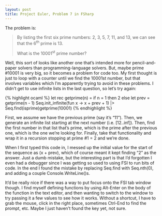 ```yaml
---
layout: post
title: Project Euler, Problem 7 in FSharp
---
```


The problem is:

> By listing the first six prime numbers: 2, 3, 5, 7, 11, and 13, we can see that the 6<sup>th</sup> prime is 13.
>
> What is the 10001<sup>st</sup> prime number?

Well, this sort of looks like another one that&#8217;s intended more for
pencil-and-paper solvers than programming-language solvers. But, maybe prime
\#10001 is very big, so it becomes a problem for code too. My first thought is
just to loop with a counter until we find the 10001st number, but that
involves variables which I&#8217;m apparently trying to avoid in these
problems. I didn&#8217;t get to use infinite lists in the last question, so
let&#8217;s try again:

{% highlight ocaml %}
let rec getprime(n) =
    if n = 1 then 2
    else
        let prev = getprime(n - 1)
        Seq.init_infinite(fun x -> x + prev + 1)
        |&gt; Seq.find(isprime)getprime(10001)
{% endhighlight %}

First, we assume we have the previous prime (say it&#8217;s
&#8220;11&#8221;). Then, we generate an infinite list starting at the next
number (i.e. \[12..inf]). Then, find the first number in that list that&#8217;s
prime, which is the prime after the previous one, which is the one we&#8217;re
looking for. Finally, take that functionality and wrap it in a recursion
stopping at prime #1 = 2 and we&#8217;re done.

When I first typed this code in, I messed up the initial value for the
start of the sequence as (x + prev), which of course meant it kept finding
&#8220;2&#8221; as the answer. Just a dumb mistake, but the interesting part
is that I&#8217;d forgotten I even had a debugger since I was getting so used
to using FSI to run bits of code. In the end I found the mistake by replacing
Seq.find with Seq.nth(0), and adding a couple Console.WriteLine()s.

It&#8217;d be really nice if there was a way to put focus onto the FSI tab
window though. I find myself defining functions by using Alt-Enter on the body
of the function in the text editor, and then wanting to switch to the window
to try passing it a few values to see how it works. Without a shortcut, I have
to grab the mouse, click in the right place, sometimes Ctrl-End to find the
prompt, etc. Maybe I just haven&#8217;t found the key yet, not sure.

